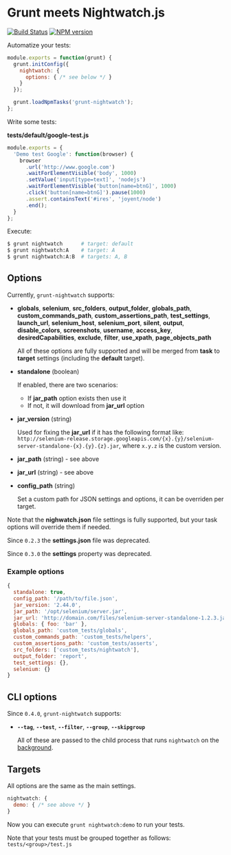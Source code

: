 # Grunt meets Nightwatch.js

[![Build Status](https://travis-ci.org/gextech/grunt-nightwatch.png?branch=master)](https://travis-ci.org/gextech/grunt-nightwatch) [![NPM version](https://badge.fury.io/js/grunt-nightwatch.png)](http://badge.fury.io/js/grunt-nightwatch)

Automatize your tests:

```javascript
module.exports = function(grunt) {
  grunt.initConfig({
    nightwatch: {
      options: { /* see below */ }
    }
  });

  grunt.loadNpmTasks('grunt-nightwatch');
};
```

Write some tests:

**tests/default/google-test.js**

```javascript
module.exports = {
  'Demo test Google': function(browser) {
    browser
      .url('http://www.google.com')
      .waitForElementVisible('body', 1000)
      .setValue('input[type=text]', 'nodejs')
      .waitForElementVisible('button[name=btnG]', 1000)
      .click('button[name=btnG]').pause(1000)
      .assert.containsText('#ires', 'joyent/node')
      .end();
  }
};
```

Execute:

```bash
$ grunt nightwatch      # target: default
$ grunt nightwatch:A    # target: A
$ grunt nightwatch:A:B  # targets: A, B
```

## Options

Currently, `grunt-nightwatch` supports:

- **globals**, **selenium**, **src_folders**, **output_folder**, **globals_path**, **custom_commands_path**, **custom_assertions_path**, **test_settings**, **launch_url**, **selenium_host**, **selenium_port**, **silent**, **output**, **disable_colors**, **screenshots**, **username**, **access_key**, **desiredCapabilities**, **exclude**, **filter**, **use_xpath**, **page_objects_path**

  All of these options are fully supported and will be merged from **task** to **target** settings (including the **default** target).

- **standalone** (boolean)

  If enabled, there are two scenarios:

  - If **jar_path** option exists then use it
  - If not, it will download from **jar_url** option

- **jar_version** (string)

  Used for fixing the **jar_url** if it has the following format like: `http://selenium-release.storage.googleapis.com/{x}.{y}/selenium-server-standalone-{x}.{y}.{z}.jar`, where `x.y.z` is the custom version.

- **jar_path** (string) - see above

- **jar_url** (string)  - see above

- **config_path** (string)

  Set a custom path for JSON settings and options, it can be overriden per target.

Note that the **nighwatch.json** file settings is fully supported, but your task options will override them if needed.

Since `0.2.3` the  **settings.json** file was deprecated.

Since `0.3.0` the **settings** property was deprecated.

### Example options

```javascript
{
  standalone: true,
  config_path: '/path/to/file.json',
  jar_version: '2.44.0',
  jar_path: '/opt/selenium/server.jar',
  jar_url: 'http://domain.com/files/selenium-server-standalone-1.2.3.jar',
  globals: { foo: 'bar' },
  globals_path: 'custom_tests/globals',
  custom_commands_path: 'custom_tests/helpers',
  custom_assertions_path: 'custom_tests/asserts',
  src_folders: ['custom_tests/nightwatch'],
  output_folder: 'report',
  test_settings: {},
  selenium: {}
}
```

## CLI options

Since `0.4.0`, `grunt-nightwatch` supports:

- **`--tag`**, **`--test`**, **`--filter`**, **`--group`**, **`--skipgroup`**

  All of these are passed to the child process that runs `nightwatch` on the [background](lib/background.js).

## Targets

All options are the same as the main settings.

```javascript
nightwatch: {
  demo: { /* see above */ }
}
```

Now you can execute `grunt nightwatch:demo` to run your tests.

Note that your tests must be grouped together as follows: `tests/<group>/test.js`

